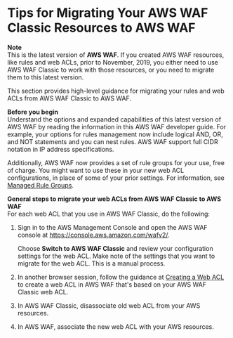# Tips for Migrating Your AWS WAF Classic Resources to AWS WAF<a name="waf-migrating-from-classic"></a>

**Note**  
This is the latest version of **AWS WAF**\. If you created AWS WAF resources, like rules and web ACLs, prior to November, 2019, you either need to use AWS WAF Classic to work with those resources, or you need to migrate them to this latest version\. 

This section provides high\-level guidance for migrating your rules and web ACLs from AWS WAF Classic to AWS WAF\. 

**Before you begin**  
Understand the options and expanded capabilities of this latest version of AWS WAF by reading the information in this AWS WAF developer guide\. For example, your options for rules management now include logical AND, OR, and NOT statements and you can nest rules\. AWS WAF support full CIDR notation in IP address specifications\. 

Additionally, AWS WAF now provides a set of rule groups for your use, free of charge\. You might want to use these in your new web ACL configurations, in place of some of your prior settings\. For information, see [Managed Rule Groups](waf-managed-rule-groups.md)\. 

**General steps to migrate your web ACLs from AWS WAF Classic to AWS WAF**  
For each web ACL that you use in AWS WAF Classic, do the following:

1. Sign in to the AWS Management Console and open the AWS WAF console at [https://console\.aws\.amazon\.com/wafv2/](https://console.aws.amazon.com/wafv2/)\. 

   Choose **Switch to AWS WAF Classic** and review your configuration settings for the web ACL\. Make note of the settings that you want to migrate for the web ACL\. This is a manual process\.

1. In another browser session, follow the guidance at [Creating a Web ACL](web-acl-creating.md) to create a web ACL in AWS WAF that's based on your AWS WAF Classic web ACL\. 

1. In AWS WAF Classic, disassociate old web ACL from your AWS resources\. 

1. In AWS WAF, associate the new web ACL with your AWS resources\. 
